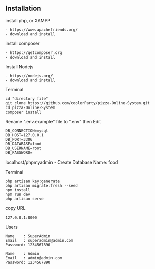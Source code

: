 ## Installation

install php, or XAMPP

    - https://www.apachefriends.org/
    - download and install
    
install composer

    - https://getcomposer.org
    - download and install 

Install Nodejs

    - https://nodejs.org/
    - download and install 

Terminal

    cd "directory file"
    git clone https://github.com/coolerParty/pizza-Online-System.git
    cd pizza-Online-System
    composer install

Rename ".env.example" file to ".env" then Edit 
    
    DB_CONNECTION=mysql
    DB_HOST=127.0.0.1
    DB_PORT=3306
    DB_DATABASE=food
    DB_USERNAME=root
    DB_PASSWORD=

localhost/phpmyadmin
    - Create Database Name: food
  
Terminal

    php artisan key:generate
    php artisan migrate:fresh --seed    
    npm install
    npm run dev
    php artisan serve

copy URL

    127.0.0.1:8000
        
Users

    Name    : SuperAdmin
    Email   : superadmin@admin.com
    Password: 1234567890
    
    Name    : Admin
    Email   : admin@admin.com
    Password: 1234567890
    